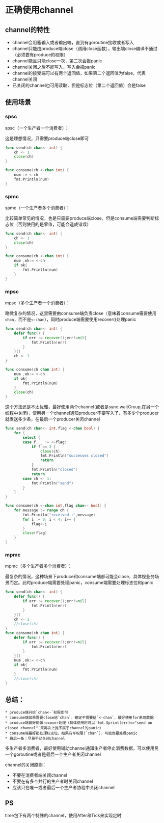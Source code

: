 # 正确使用channel

## channel的特性

* channel会阻塞输入或者输出端，直到有goroutine接收或者写入
* channel只能由produce端close（调用close函数），输出端close编译不通过（必须要有produce的权限）
* channel能且只能close一次，第二次会报panic
* channel关闭之后不能写入，写入会报panic
* channel的接受端可以有两个返回值，如果第二个返回值为false，代表channel关闭
* 已关闭的channel也可用读取，但是标志位（第二个返回值）会是false

## 使用场景

### spsc

spsc（一个生产者一个消费者）：

这是理想情况，只需要produce端close即可

```go
func send(ch chan<- int) {
    ch <- 1
    close(ch)
}

func consume(ch <-chan int) {
    num := <-ch
    fmt.Println(num)
}
```

### spmc

spmc（一个生产者多个消费者）：

比较简单常见的情况，也是只需要produce端close，但是consume端需要判断标志位（否则使用的是零值，可能会造成错误）

```go
func send(ch chan<- int) {
    ch <- 1
    close(ch)
}

func consume(ch <-chan int) {
    num ,ok:= <-ch
    if ok{
        fmt.Println(num)
    }
}
```

### mpsc

mpsc（多个生产者一个消费者）：

略微复杂的情况，这里需要由consume端负责close（意味着consume需要使用`chan`，而不是`<-chan`），同时produce端需要使用recover()处理panic

```go
func send(ch chan<- int) {
    defer func() {
        if err := recover();err!=nil{
            fmt.Println(err)
        }
    }()
    ch <- 1
}

func consume(ch chan int) {
    num ,ok:= <-ch
    if ok{
        fmt.Println(num)
    }
    close(ch)
}
```

这个方法还是不太优雅，最好使用两个channel(或者是sync.waitGroup,在另一个线程中关闭)，使用另一个channel通知producer不要写入了，有多少个producer就发送多少条，在最后一个producer关闭channel

```go
func send(ch chan<- int,flag <-chan bool) {
    for {
        select {
        case f, _ := <-flag:
            if f == 3 {
                close(ch)
                fmt.Println("successes closed")
                return
            }
            fmt.Println("closed")
            return
        case ch <- 1:
            fmt.Println("send")
        }
    }
}

func consume(ch <-chan int,flag chan<- bool) {
    for message := range ch {
        fmt.Println("received :",message)
        for i := 0; i < 4; i++ {
            flag<-i
        }
        close(flag)
    }
}
```

### mpmc

mpmc（多个生产者多个消费者）：

最复杂的情况，这种场景下produce和consume端都可能会close，具体视业务场景而定。此时produce端需要处理panic，consume端需要处理标志位和panic

```go
func send(ch chan<- int) {
    defer func() {
        if err := recover();err!=nil{
            fmt.Println(err)
        }
    }()
    ch <- 1
    //close(ch)
}
func consume(ch chan int) {
    defer func() {
        if err := recover();err!=nil{
            fmt.Println(err)
        }
    }()
    num ,ok:= <-ch
    if ok{
        fmt.Println(num)
    }
    //close(ch)
}
```

## 总结：

```
* produce端只给`chan<-`权限即可
* consume端如果需要close给`chan`，确定不需要给`<-chan`，最好使用for来取数据
* produce端最好都做recover处理（具体使用时可以`fmt.Sprint(err)=="send on closed channel"`来再次上抛不属于channel的panic）
* consume端最好都处理标志位，如果有写权限(`chan`)，可能也要处理panic
* 最后一条：尽量手动关闭channel
```

多生产者多消费者，最好使用辅助channel通知生产者停止消费数据，可以使用另一个goroutine或者是最后一个生产者关闭channel

channel的关闭原则：

* 不要在消费者端关闭channel
* 不要在有多个并行的生产者时关闭channel
* 应该只在唯一或者最后一个生产者协程中关闭channel

## PS

time包下有两个特殊的channel，使用After和Tick来实现定时
